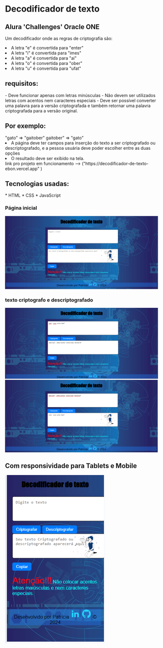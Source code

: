 <h1>Decodificador de texto</h1>
<h2> Alura 'Challenges' Oracle ONE</h2>
<p>Um decodificador onde as regras de criptografia são:</p>
<li>A letra "e" é convertida para "enter"</li>
<li>A letra "i" é convertida para "imes"</li>
<li>A letra "a" é convertida para "ai"</li>
<li>A letra "o" é convertida para "ober"</li>
<li>A letra "u" é convertida para "ufat"</li>
    <h2>requisitos:</h2>
    - Deve funcionar apenas com letras minúsculas
- Não devem ser utilizados letras com acentos nem caracteres especiais
- Deve ser possível converter uma palavra para a versão criptografada e também retornar uma palavra criptografada para a versão original.
<h2>Por exemplo:</h2>
"gato" => "gaitober"
gaitober" => "gato"
<li>A página deve ter campos para inserção do texto a ser criptografado ou descriptografado, e a pessoa usuária deve poder escolher entre as duas opções</li>
<li>O resultado deve ser exibido na tela.</li>
link pro projeto em funcionamento --> ("https://decodificador-de-texto-ebon.vercel.app" )
<h2>Tecnologias usadas:</h2>
* HTML
* CSS
* JavaScript


 <h3>Página inicial</h3>
<img src="https://github.com/patriciapereira1/decodificador-de-texto/blob/main/2024-07-18%20155230.png">
<h3>texto criptografo e descriptografado</h3>
<img src="https://github.com/patriciapereira1/decodificador-de-texto/blob/main/2024-07-18%20155628.png">
<img src="https://github.com/patriciapereira1/decodificador-de-texto/blob/main/2024-07-18%20155804.png">
<h2>Com responsividade para Tablets e Mobile</h2>
<img src="https://github.com/patriciapereira1/decodificador-de-texto/blob/main/2024-07-18%20161141.png">
